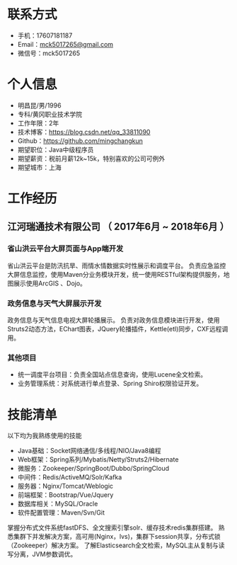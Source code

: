 # 联系方式
- 手机：17607181187
- Email：mck5017265@gmail.com
- 微信号：mck5017265
# 个人信息
 - 明昌昆/男/1996 
 - 专科/黄冈职业技术学院
 - 工作年限：2年
 - 技术博客：https://blog.csdn.net/qq_33811090
 - Github：https://github.com/mingchangkun
 - 期望职位：Java中级程序员
 - 期望薪资：税前月薪12k~15k，特别喜欢的公司可例外
 - 期望城市：上海

# 工作经历
## 江河瑞通技术有限公司 （ 2017年6月 ~ 2018年6月 ）
###  省山洪云平台大屏页面与App端开发
省山洪云平台是防汛抗旱、雨情水情数据实时性展示和调度平台。
负责应急监控大屏信息监控，使用Maven分业务模块开发，统一使用RESTful架构提供服务，地图展示使用ArcGIS 、Dojo。
### 政务信息与天气大屏展示开发 
政务信息与天气信息电视大屏轮播展示。
负责对政务信息模块进行开发，使用Struts2动态方法，EChart图表，JQuery轮播插件，Kettle(etl)同步，CXF远程调用。

### 其他项目
- 统一调度平台项目：负责全国站点信息查询，使用Lucene全文检索。
- 业务管理系统：对系统进行单点登录、Spring Shiro权限验证开发。

# 技能清单
以下均为我熟练使用的技能
- Java基础：Socket网络通信/多线程/NIO/Java8编程
- Web框架：Spring系列/Mybatis/Netty/Struts2/Hibernate
- 微服务：Zookeeper/SpringBoot/Dubbo/SpringCloud
- 中间件：Redis/ActiveMQ/Solr/Kafka
- 服务器：Nginx/Tomcat/Weblogic
- 前端框架：Bootstrap/Vue/Jquery
- 数据库相关：MySQL/Oracle
- 软件配置管理：Maven/Svn/Git

掌握分布式文件系统fastDFS、全文搜索引擎solr、缓存技术redis集群搭建。
熟悉集群下并发解决方案，高可用(Nginx，lvs)，集群下session共享，分布式锁（Zookeeper）解决方案。
了解Elasticsearch全文检索，MySQL主从复制与读写分离，JVM参数调优。
    
    